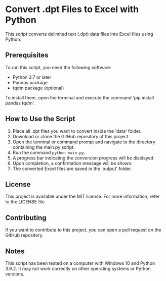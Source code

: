 # Convert .dpt Files to Excel with Python

This script converts delimited text (.dpt) data files into Excel files using Python.

## Prerequisites

To run this script, you need the following software:

- Python 3.7 or later
- Pandas package
- tqdm package (optional)

To install them, open the terminal and execute the command 'pip install pandas tqdm'.

## How to Use the Script

1. Place all .dpt files you want to convert inside the 'data' folder.
2. Download or clone the GitHub repository of this project.
3. Open the terminal or command prompt and navigate to the directory containing the main.py script.
4. Run the command `python main.py`.
5. A progress bar indicating the conversion progress will be displayed.
6. Upon completion, a confirmation message will be shown.
7. The converted Excel files are saved in the 'output' folder.

## License

This project is available under the MIT license. For more information, refer to the LICENSE file.

## Contributing

If you want to contribute to this project, you can open a pull request on the GitHub repository.

## Notes

This script has been tested on a computer with Windows 10 and Python 3.9.2. It may not work correctly on other operating systems or Python versions.
